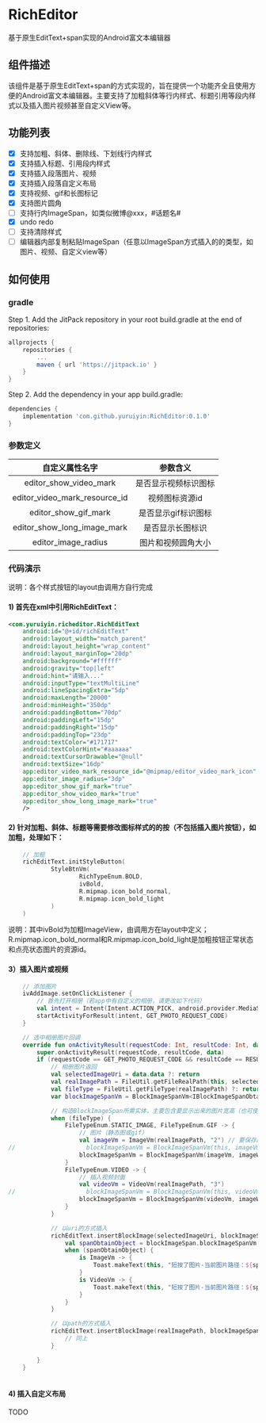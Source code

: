 # RichEditor
基于原生EditText+span实现的Android富文本编辑器

## 组件描述
该组件是基于原生EditText+span的方式实现的，旨在提供一个功能齐全且使用方便的Android富文本编辑器。主要支持了加粗斜体等行内样式、标题引用等段内样式以及插入图片视频甚至自定义View等。

## 功能列表
- [x] 支持加粗、斜体、删除线、下划线行内样式
- [x] 支持插入标题、引用段内样式
- [x] 支持插入段落图片、视频
- [x] 支持插入段落自定义布局
- [x] 支持视频、gif和长图标记
- [x] 支持图片圆角
- [ ] 支持行内ImageSpan，如类似微博@xxx，#话题名#
- [x] undo redo
- [ ] 支持清除样式
- [ ] 编辑器内部复制粘贴ImageSpan（任意以ImageSpan方式插入的的类型，如图片、视频、自定义view等）

## 如何使用
### gradle

Step 1. Add the JitPack repository in your root build.gradle at the end of repositories:
```groovy
allprojects {
	repositories {
		...
		maven { url 'https://jitpack.io' }
	}
}
```
Step 2. Add the dependency in your app build.gradle:
```groovy
dependencies {
	implementation 'com.github.yuruiyin:RichEditor:0.1.0'
}
```

### 参数定义
<table>
   <tdead>
    <tr>
      <th align="center">自定义属性名字</th>
      <th align="center">参数含义</th>
    </tr>
  </tdead>
  <tbody>
    <tr>
      <td align="center">editor_show_video_mark</td>
      <td align="center">是否显示视频标识图标</td>
    </tr>
    <tr>
      <td align="center">editor_video_mark_resource_id</td>
      <td align="center">视频图标资源id</td>
    </tr>
    <tr>
      <td align="center">editor_show_gif_mark</td>
      <td align="center">是否显示gif标识图标</td>
    </tr>
    <tr>
      <td align="center">editor_show_long_image_mark</td>
      <td align="center">是否显示长图标识</td>
    </tr>
    <tr>
      <td align="center">editor_image_radius</td>
      <td align="center">图片和视频圆角大小</td>
    </tr>       
  </tbody>
</table>

### 代码演示 
说明：各个样式按钮的layout由调用方自行完成
#### 1) 首先在xml中引用RichEditText：
```xml
<com.yuruiyin.richeditor.RichEditText
    android:id="@+id/richEditText"
    android:layout_width="match_parent"
    android:layout_height="wrap_content"
    android:layout_marginTop="20dp"
    android:background="#ffffff"
    android:gravity="top|left"
    android:hint="请输入..."
    android:inputType="textMultiLine"
    android:lineSpacingExtra="5dp"
    android:maxLength="20000"
    android:minHeight="350dp"
    android:paddingBottom="70dp"
    android:paddingLeft="15dp"
    android:paddingRight="15dp"
    android:paddingTop="23dp"
    android:textColor="#171717"
    android:textColorHint="#aaaaaa"
    android:textCursorDrawable="@null"
    android:textSize="16dp"
    app:editor_video_mark_resource_id="@mipmap/editor_video_mark_icon"
    app:editor_image_radius="3dp"
    app:editor_show_gif_mark="true"
    app:editor_show_video_mark="true"
    app:editor_show_long_image_mark="true"
    />
```

#### 2) 针对加粗、斜体、标题等需要修改图标样式的的按（不包括插入图片按钮），如加粗，处理如下：
```kotlin
    // 加粗
    richEditText.initStyleButton(
            StyleBtnVm(
                    RichTypeEnum.BOLD,
                    ivBold,
                    R.mipmap.icon_bold_normal,
                    R.mipmap.icon_bold_light
            )
    )
```
说明：其中ivBold为加粗ImageView，由调用方在layout中定义；R.mipmap.icon_bold_normal和R.mipmap.icon_bold_light是加粗按钮正常状态和点亮状态图片的资源id。

#### 3）插入图片或视频
```kotlin
    // 添加图片
    ivAddImage.setOnClickListener {
        // 首先打开相册（若app中有自定义的相册，请更改如下代码）
        val intent = Intent(Intent.ACTION_PICK, android.provider.MediaStore.Images.Media.EXTERNAL_CONTENT_URI)
        startActivityForResult(intent, GET_PHOTO_REQUEST_CODE)
    }

    // 选中相册图片回调
    override fun onActivityResult(requestCode: Int, resultCode: Int, data: Intent?) {
        super.onActivityResult(requestCode, resultCode, data)
        if (requestCode == GET_PHOTO_REQUEST_CODE && resultCode == RESULT_OK && data != null) {
            // 相册图片返回
            val selectedImageUri = data.data ?: return
            val realImagePath = FileUtil.getFileRealPath(this, selectedImageUri) ?: return
            val fileType = FileUtil.getFileType(realImagePath) ?: return
            var blockImageSpanVm = BlockImageSpanVm<IBlockImageSpanObtainObject>(this, null)

            // 构造BlockImageSpan所需实体，主要包含要显示出来的图片宽高（也可使用组件默认的）、以及图片视频路径或自定义布局中的实体信息等。
            when (fileType) {
                FileTypeEnum.STATIC_IMAGE, FileTypeEnum.GIF -> {
                    // 图片（静态图或gif）
                    val imageVm = ImageVm(realImagePath, "2") // 要保存的绑定到ImageSpan上的实体，未来取编辑器内容时会用到
//                    blockImageSpanVm = BlockImageSpanVm(this, imageVm) // 不指定宽高，使用组件默认宽高
                    blockImageSpanVm = BlockImageSpanVm(imageVm, imageWidth, imageMaxHeight) // 指定宽高
                }
                FileTypeEnum.VIDEO -> {
                    // 插入视频封面
                    val videoVm = VideoVm(realImagePath, "3")
//                    blockImageSpanVm = BlockImageSpanVm(this, videoVm) // 不指定宽高，使用组件默认宽高
                    blockImageSpanVm = BlockImageSpanVm(videoVm, imageWidth, imageMaxHeight) // 指定宽高
                }
            }

            // 以uri的方式插入
            richEditText.insertBlockImage(selectedImageUri, blockImageSpanVm) { blockImageSpan ->
                val spanObtainObject = blockImageSpan.blockImageSpanVm.spanObject
                when (spanObtainObject) {
                    is ImageVm -> {
                        Toast.makeText(this, "短按了图片-当前图片路径：${spanObtainObject.path}", Toast.LENGTH_SHORT).show()
                    }
                    is VideoVm -> {
                        Toast.makeText(this, "短按了图片-当前图片路径：${spanObtainObject.path}", Toast.LENGTH_SHORT).show()
                    }
                }
            }

            // 以path的方式插入
            richEditText.insertBlockImage(realImagePath, blockImageSpanVm) { blockImageSpan ->
                // 同上
            }

        }
    }       
    
```

#### 4) 插入自定义布局
TODO
